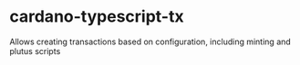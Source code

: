 # cardano-typescript-tx
Allows creating transactions based on configuration, including minting and plutus scripts
